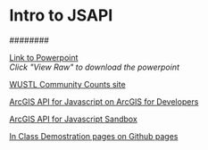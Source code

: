 # Intro to JSAPI
########

[Link to Powerpoint](https://github.com/WUSTL-GIS-Programming-spring-2014/classinfo/blob/master/Classes/Class9/intro_to_JSP_API.pptx)  
*Click "View Raw" to download the powerpoint*  
  
[WUSTL Community Counts site](http://gis.wustl.edu/cc2012-2013/)  
  
[ArcGIS API for Javascript on ArcGIS for Developers](https://developers.arcgis.com/javascript/)  
  
[ArcGIS API for Javascript Sandbox](http://developers.arcgis.com/javascript/sandbox/sandbox.html?sample=map_simple)  
  
[In Class Demostration pages on Github pages](http://wustl-gis-programming-spring-2014.github.io/demos.html)
